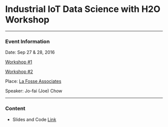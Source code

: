 # Industrial IoT Data Science with H2O Workshop

---

### Event Information

Date: Sep 27 & 28, 2016

[Workshop #1](https://www.meetup.com/Data-Science-for-Internet-of-Things-Meetup-London/events/234068272/)

[Workshop #2](https://www.meetup.com/Data-Science-for-Internet-of-Things-Meetup-London/events/234068311/)


Place: [La Fosse Associates](https://maps.google.com/maps?f=q&hl=en&q=Portland+House%2C+5th+Floor+Bressenden+Place+London%2C+SW1E+5BH%2C+London%2C+gb) 

Speaker: Jo-fai (Joe) Chow

---

### Content

- Slides and Code [Link](https://github.com/woobe/H2O_London_Workshop)



